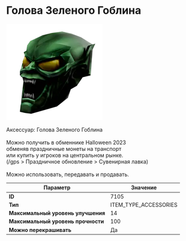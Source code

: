 # Голова Зеленого Гоблина

![Item Image](../img/7105.webp?raw=true)

Аксессуар: Голова Зеленого Гоблина<br><br>Можно получить в обменнике Halloween 2023<br>обменяв праздничные монеты на транспорт<br>или купить у игроков на центральном рынке.<br>(/gps > Праздничное обновление > Сувенирная лавка)<br><br>Можно использовать, передавать и продавать.


| Параметр | Значение |
|----------|----------|
| **ID** | 7105 |
| **Тип** | ITEM_TYPE_ACCESSORIES |
| **Максимальный уровень улучшения** | 14 |
| **Максимальный уровень прочности** | 100 |
| **Можно перекрашивать** | Да |


